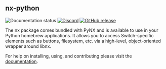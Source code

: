 nx-python
----------
![Documentation status](https://readthedocs.org/projects/nx-python/badge/?version=latest) [![Discord](https://img.shields.io/badge/discord-chat-blue.svg)](https://discord.gg/5Ga2Whf) [![GitHub release](https://img.shields.io/github/release/nx-python/nx.svg)](https://github.com/nx-python/nx/releases/)

The nx package comes bundled with PyNX and is available to use in your Python homebrew applications. It allows you to access Switch-specific elements such as buttons, filesystem, etc. via a high-level, object-oriented wrapper around libnx.

For help on installing, using, and contributing please visit the [documentation](https://nx-python.readthedocs.io).